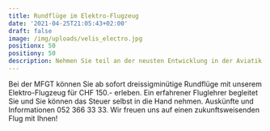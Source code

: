 ```yaml
---
title: Rundflüge im Elektro-Flugzeug
date: '2021-04-25T21:05:43+02:00'
draft: false
image: /img/uploads/velis_electro.jpg
positionx: 50
positiony: 50
description: Nehmen Sie teil an der neusten Entwicklung in der Aviatik!
---
```

Bei der MFGT können Sie ab sofort dreissigminütige Rundflüge mit unserem Elektro-Flugzeug für CHF 150.- erleben. Ein erfahrener Fluglehrer begleitet Sie und Sie können das Steuer selbst in die Hand nehmen. Auskünfte und Informationen 052 366 33 33. Wir freuen uns auf einen zukunftsweisenden Flug mit Ihnen!
